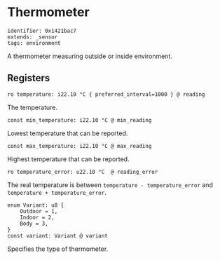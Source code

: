 # Thermometer

    identifier: 0x1421bac7
    extends: _sensor
    tags: environment

A thermometer measuring outside or inside environment.

## Registers

    ro temperature: i22.10 °C { preferred_interval=1000 } @ reading

The temperature.

    const min_temperature: i22.10 °C @ min_reading

Lowest temperature that can be reported.

    const max_temperature: i22.10 °C @ max_reading

Highest temperature that can be reported.

    ro temperature_error: u22.10 °C  @ reading_error

The real temperature is between `temperature - temperature_error` and `temperature + temperature_error`.

    enum Variant: u8 {
        Outdoor = 1,
        Indoor = 2,
        Body = 3,
    }
    const variant: Variant @ variant

Specifies the type of thermometer.
